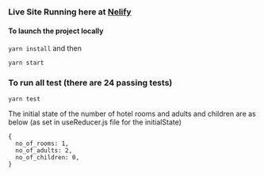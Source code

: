 ### Live Site Running here at [Nelify](https://hotel-room-react-component.netlify.com/)

#### To launch the project locally

`yarn install` and then

`yarn start`

### To run all test (there are 24 passing tests)

```
yarn test
```

The initial state of the number of hotel rooms and adults and children are as below (as set in useReducer.js file for the initialState)

```
{
  no_of_rooms: 1,
  no_of_adults: 2,
  no_of_children: 0,
}
```
